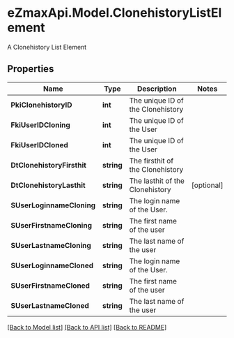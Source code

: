 # eZmaxApi.Model.ClonehistoryListElement
A Clonehistory List Element

## Properties

Name | Type | Description | Notes
------------ | ------------- | ------------- | -------------
**PkiClonehistoryID** | **int** | The unique ID of the Clonehistory | 
**FkiUserIDCloning** | **int** | The unique ID of the User | 
**FkiUserIDCloned** | **int** | The unique ID of the User | 
**DtClonehistoryFirsthit** | **string** | The firsthit of the Clonehistory | 
**DtClonehistoryLasthit** | **string** | The lasthit of the Clonehistory | [optional] 
**SUserLoginnameCloning** | **string** | The login name of the User. | 
**SUserFirstnameCloning** | **string** | The first name of the user | 
**SUserLastnameCloning** | **string** | The last name of the user | 
**SUserLoginnameCloned** | **string** | The login name of the User. | 
**SUserFirstnameCloned** | **string** | The first name of the user | 
**SUserLastnameCloned** | **string** | The last name of the user | 

[[Back to Model list]](../README.md#documentation-for-models) [[Back to API list]](../README.md#documentation-for-api-endpoints) [[Back to README]](../README.md)

